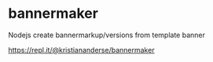 # bannermaker
Nodejs
create bannermarkup/versions from template banner

https://repl.it/@kristiananderse/bannermaker
